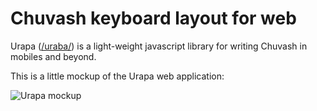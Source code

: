 # Chuvash keyboard layout for web

Urapa ([/uraba/](http://en.wikipedia.org/wiki/Chuvash_language)) is a light-weight javascript library for writing Chuvash in mobiles and beyond. 

This is a little mockup of the Urapa web application:

![Urapa mockup](assets/urapa-001.png)